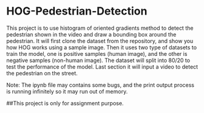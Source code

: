# HOG-Pedestrian-Detection

This project is to use histogram of oriented gradients method to detect the pedestrian shown in the video and draw a bounding box around the pedestrian. It will first clone the dataset from the repository, and show you how HOG works using a sample image. Then it uses two type of datasets to train the model, one is positive samples (human image), and the other is negative samples (non-human image). The dataset will split into 80/20 to test the performance of the model. Last section it will input a video to detect the pedestrian on the street.

Note: The ipynb file may contains some bugs, and the print output process is running infinitely so it may run out of memory.

##This project is only for assignment purpose.
